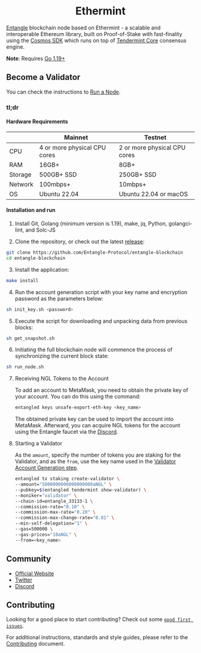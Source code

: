 <!--
parent:
  order: false
-->

<div align="center">
  <h1> Ethermint </h1>
</div>

[Entangle](https://www.entangle.fi/) blockchain node based on Ethermint - a scalable and interoperable Ethereum library, built on Proof-of-Stake with fast-finality using the [Cosmos SDK](https://github.com/cosmos/cosmos-sdk/) which runs on top of [Tendermint Core](https://github.com/tendermint/tendermint) consensus engine.

**Note**: Requires [Go 1.19+](https://golang.org/dl/)

## Become a Validator

You can check the instructions to [Run a Node](https://entangle-protocol.gitbook.io/welcome/getting-started/infrastructure-guides/run-a-validator-node).

### tl;dr

#### Hardware Requirements

|         | Mainnet                      | Testnet                      |
|---------| -----------                  | -----------                  |
| CPU     | 4 or more physical CPU cores | 2 or more physical CPU cores |
| RAM     | 16GB+                        | 8GB+                         |
| Storage | 500GB+ SSD                   | 250GB+ SSD                   |
| Network | 100mbps+                     | 10mbps+                      |
| OS      | Ubuntu 22.04                 | Ubuntu 22.04 or macOS        |

#### Installation and run

1. Install Git, Golang (minimum version is 1.19), make, jq, Python, golangci-lint, and Solc-JS

2. Clone the repository, or check out the latest [release](https://github.com/Entangle-Protocol/entangle-blockchain/releases):

```bash
git clone https://github.com/Entangle-Protocol/entangle-blockchain
cd entangle-blockchain
```

3. Install the application:

```bash
make install
```

4. <p id="item4">Run the account generation script with your key name and encryption password as the parameters below:</p>

```bash
sh init_key.sh <password>
```

5. Execute the script for downloading and unpacking data from previous blocks:

```bash
sh get_snapshot.sh
```

6. Initiating the full blockchain node will commence the process of synchronizing the current block state:

```bash
sh run_node.sh
```

7. Receiving NGL Tokens to the Account

    To add an account to MetaMask, you need to obtain the private key of your account. You can do this using the command:

    ```bash
    entangled keys unsafe-export-eth-key <key_name>
    ```

    The obtained private key can be used to import the account into MetaMask. Afterward, you can acquire NGL tokens for the account using the Entangle faucet via the [Discord](https://discord.com/invite/entanglefi).

8. Starting a Validator
    
    As the `amount`, specify the number of tokens you are staking for the Validator, and as the `from`, use the key name used in the [Validator Account Generation step](#item4).

    ```bash
    entangled tx staking create-validator \
    --amount="5000000000000000000aNGL" \
    --pubkey=$(entangled tendermint show-validator) \
    --moniker="validator" \
    --chain-id=entangle_33133-1 \
    --commission-rate="0.10" \
    --commission-max-rate="0.20" \
    --commission-max-change-rate="0.01" \
    --min-self-delegation="1" \
    --gas=500000 \
    --gas-prices="10aNGL" \
    --from=<key_name>
    ```

## Community

- [Official Website](https://www.entangle.fi/)
- [Twitter](https://twitter.com/Entanglefi)
- [Discord](https://discord.com/invite/entangle)

## Contributing

Looking for a good place to start contributing? Check out some [`good first issues`](https://github.com/Entangle-Protocol/entangle-blockchain/issues?q=is%3Aopen+is%3Aissue+label%3A%22good+first+issue%22).

For additional instructions, standards and style guides, please refer to the [Contributing](./CONTRIBUTING.md) document.
